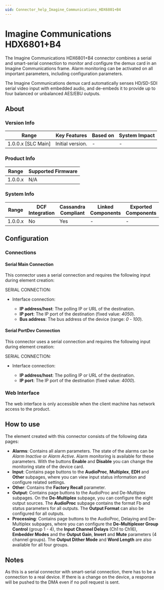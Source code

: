 ```yaml
---
uid: Connector_help_Imagine_Communications_HDX6801+B4
---
```


# Imagine Communications HDX6801+B4

The Imagine Communications HDX6801+B4 connector combines a serial and smart-serial connection to monitor and configure the demux card in an Imagine Communications frame. Alarm monitoring can be activated on all important parameters, including configuration parameters.

The Imagine Communications demux card automatically senses HD/SD-SDI serial video input with embedded audio, and de-embeds it to provide up to four balanced or unbalanced AES/EBU outputs.

## About

### Version Info

| Range                | Key Features     | Based on     | System Impact     |
|----------------------|------------------|--------------|-------------------|
| 1.0.0.x [SLC Main]   | Initial version. | -            | -                 |

### Product Info

| Range     | Supported Firmware     |
|-----------|------------------------|
| 1.0.0.x   | N/A                    |

### System Info

| Range     | DCF Integration     | Cassandra Compliant     | Linked Components     | Exported Components     |
|-----------|---------------------|-------------------------|-----------------------|-------------------------|
| 1.0.0.x   | No                  | Yes                     | -                     | -                       |

## Configuration

### Connections

#### Serial Main Connection

This connector uses a serial connection and requires the following input during element creation:

SERIAL CONNECTION:

- Interface connection:

  - **IP address/host**: The polling IP or URL of the destination.
  - **IP port**: The IP port of the destination (fixed value: *4050*).
  - **Bus address**: The bus address of the device (range: *0* - *100*).

#### Serial PortDev Connection

This connector uses a serial connection and requires the following input during element creation:

SERIAL CONNECTION:

- Interface connection:

  - **IP address/host**: The polling IP or URL of the destination.
  - **IP port**: The IP port of the destination (fixed value: *4000*).

### Web Interface

The web interface is only accessible when the client machine has network access to the product.

## How to use

The element created with this connector consists of the following data pages:

- **Alarms**: Contains all alarm parameters. The state of the alarms can be *Alarm Inactive* or *Alarm Active*. Alarm monitoring is available for these parameters. With the buttons **Enable** and **Disable** you can change the monitoring state of the device card.
- **Input**: Contains page buttons to the **AudioProc**, **Multiplex**, **EDH** and **Other** subpages, where you can view input status information and configure related settings.
- **Other**: Contains the **Factory Recall** parameter.
- **Output**: Contains page buttons to the AudioProc and De-Multiplex subpages. On the **De-Multiplex** subpage, you can configure the eight output sources. The **AudioProc** subpage contains the format Fb and status parameters for all outputs. The **Output Format** can also be configured for all outputs.
- **Processing**: Contains page buttons to the AudioProc, Delaying and De-Multiplex subpages, where you can configure the **De-Multiplexer Group Control** (group 1 - 4), the **Input Channel Delays** (Ch1 to Ch16), **Embedder Modes** and the **Output Gain**, **Invert** and **Mute** parameters (4 channel groups). The **Output Dither Mode** and **Word Length** are also available for all four groups.

## Notes

As this is a serial connector with smart-serial connection, there has to be a connection to a real device. If there is a change on the device, a response will be pushed to the DMA even if no poll request is sent.
